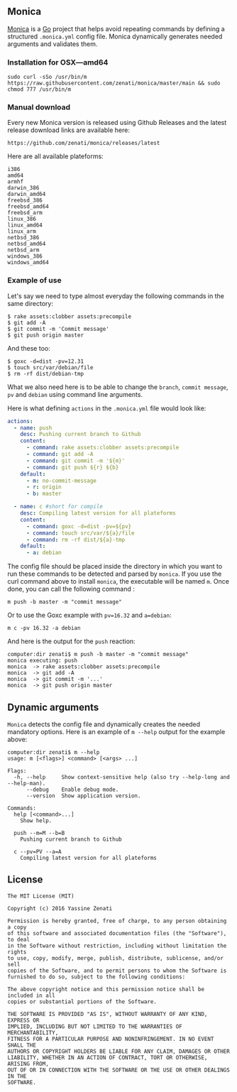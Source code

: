 ## Monica
[Monica](https://www.youtube.com/watch?v=OY1xxhlq4RU) is a [Go](https://golang.org) project that helps avoid repeating commands by defining a structured `.monica.yml` config file. Monica dynamically generates needed arguments and validates them.

### Installation for OSX—amd64
```
sudo curl -sSo /usr/bin/m https://raw.githubusercontent.com/zenati/monica/master/main && sudo chmod 777 /usr/bin/m
```

### Manual download
Every new Monica version is released using Github Releases and the latest release download links are available here:
```
https://github.com/zenati/monica/releases/latest
```

Here are all available plateforms:
```
i386
amd64
armhf
darwin_386
darwin_amd64
freebsd_386
freebsd_amd64
freebsd_arm
linux_386
linux_amd64
linux_arm
netbsd_386
netbsd_amd64
netbsd_arm
windows_386
windows_amd64
```

### Example of use
Let's say we need to type almost everyday the following commands in the same directory:
```
$ rake assets:clobber assets:precompile
$ git add -A
$ git commit -m 'Commit message'
$ git push origin master
```

And these too:

```
$ goxc -d=dist -pv=12.31
$ touch src/var/debian/file
$ rm -rf dist/debian-tmp
```

What we also need here is to be able to change the `branch`, `commit message`, `pv` and `debian` using command line arguments.

Here is what defining `actions` in the `.monica.yml` file would look like:

```yaml
actions:
  - name: push
    desc: Pushing current branch to Github
    content:
      - command: rake assets:clobber assets:precompile
      - command: git add -A
      - command: git commit -m '${m}'
      - command: git push ${r} ${b}
    default:
      - m: no-commit-message
      - r: origin
      - b: master

  - name: c #short for compile
    desc: Compiling latest version for all plateforms
    content:
      - command: goxc -d=dist -pv=${pv}
      - command: touch src/var/${a}/file
      - command: rm -rf dist/${a}-tmp
    default:
      - a: debian
```

The config file should be placed inside the directory in which you want to run these commands to be detected and parsed by `monica`. If you use the curl command above to install `monica`, the executable will be named `m`. Once done, you can call the following command :

```
m push -b master -m "commit message"
```

Or to use the Goxc example with `pv=16.32` and `a=debian`:

```
m c -pv 16.32 -a debian
```

And here is the output for the `push` reaction:
```
computer:dir zenati$ m push -b master -m "commit message"
monica executing: push
monica 	-> rake assets:clobber assets:precompile
monica 	-> git add -A
monica 	-> git commit -m '...'
monica 	-> git push origin master
```

## Dynamic arguments
`Monica` detects the config file and dynamically creates the needed mandatory options.
Here is an example of `m --help` output for the example above:
```
computer:dir zenati$ m --help
usage: m [<flags>] <command> [<args> ...]

Flags:
  -h, --help     Show context-sensitive help (also try --help-long and --help-man).
      --debug    Enable debug mode.
      --version  Show application version.

Commands:
  help [<command>...]
    Show help.

  push --m=M --b=B
    Pushing current branch to Github

  c --pv=PV --a=A
    Compiling latest version for all plateforms
```

## License
```
The MIT License (MIT)

Copyright (c) 2016 Yassine Zenati

Permission is hereby granted, free of charge, to any person obtaining a copy
of this software and associated documentation files (the "Software"), to deal
in the Software without restriction, including without limitation the rights
to use, copy, modify, merge, publish, distribute, sublicense, and/or sell
copies of the Software, and to permit persons to whom the Software is
furnished to do so, subject to the following conditions:

The above copyright notice and this permission notice shall be included in all
copies or substantial portions of the Software.

THE SOFTWARE IS PROVIDED "AS IS", WITHOUT WARRANTY OF ANY KIND, EXPRESS OR
IMPLIED, INCLUDING BUT NOT LIMITED TO THE WARRANTIES OF MERCHANTABILITY,
FITNESS FOR A PARTICULAR PURPOSE AND NONINFRINGEMENT. IN NO EVENT SHALL THE
AUTHORS OR COPYRIGHT HOLDERS BE LIABLE FOR ANY CLAIM, DAMAGES OR OTHER
LIABILITY, WHETHER IN AN ACTION OF CONTRACT, TORT OR OTHERWISE, ARISING FROM,
OUT OF OR IN CONNECTION WITH THE SOFTWARE OR THE USE OR OTHER DEALINGS IN THE
SOFTWARE.
```
